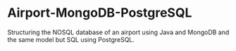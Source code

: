# Airport-MongoDB-PostgreSQL
Structuring the NOSQL database of an airport using Java and MongoDB and the same model but SQL using PostgreSQL.
